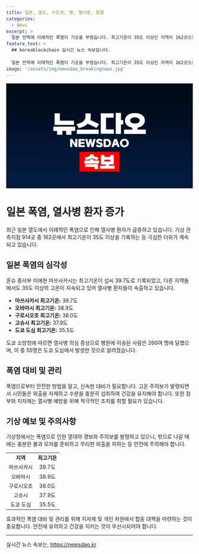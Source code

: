```yaml
---
title: 일본, 열도, 수도권, 명, 열사병, 펄펄
categories:
  - News
excerpt: >
  일본 전역에 이례적인 폭염이 기승을 부렸습니다. 최고기온이 35도 이상인 지역이 162곳으로, 열사병 환자가 속출했습니다. 도쿄를 포함한 각지에서 열사병 의심자가 병원으로 이송되는 등 심각한 상황입니다. 폭염으로 인한 사망사고도 우려되는 가운데, 더 많은 조치와 주의가 요구됩니다.
feature_text: >
  ## koreablockchain 실시간 뉴스 속보입니다.

  일본 전역에 이례적인 폭염이 기승을 부렸습니다. 최고기온이 35도 이상인 지역이 162곳으로, 열사병 환자가 속출했습니다. 도쿄를 포함한 각지에서 열사병 의심자가 병원으로 이송되는 등 심각한 상황입니다. 폭염으로 인한 사망사고도 우려되는 가운데, 더 많은 조치와 주의가 요구됩니다.
image: '/assets/img/newsdao_breakingnews.jpg'
---
```


<p><img src="/assets/img/newsdao_breakingnews.jpg" alt="koreablockchain 속보" /></p>

<h1>일본 폭염, 열사병 환자 증가</h1>

<p data-ke-size="size16">최근 일본 열도에서 이례적인 폭염으로 인해 열사병 환자가 급증하고 있습니다. 기상 관측지점 914곳 중 162곳에서 최고기온이 35도 이상을 기록하는 등 극심한 더위가 계속되고 있습니다.</p>

<h2 data-ke-size="size26">일본 폭염의 심각성</h2>

<p data-ke-size="size16">혼슈 중서부 미에현 마쓰사카시는 최고기온이 섭씨 39.7도로 기록되었고, 다른 지역들에서도 35도 이상의 고온이 지속되고 있어 열사병 환자들이 속출하고 있습니다.</p>

<ul>
  <li><b>마쓰사카시 최고기온:</b> 39.7도</li>
  <li><b>오바마시 최고기온:</b> 38.9도</li>
  <li><b>구로시오초 최고기온:</b> 38.0도</li>
  <li><b>고슈시 최고기온:</b> 37.9도</li>
  <li><b>도쿄 도심 최고기온:</b> 35.5도</li>
</ul>

<p data-ke-size="size16">도쿄 소방청에 따르면 열사병 의심 증상으로 병원에 이송된 사람은 260여 명에 달했으며, 이 중 55명은 도쿄 도심에서 발생한 것으로 알려졌습니다.</p>

<h2 data-ke-size="size26">폭염 대비 및 관리</h2>

<p data-ke-size="size16">폭염으로부터 안전한 방법을 알고, 신속한 대비가 필요합니다. 고온 주의보가 발령되면서 시민들은 외출을 자제하고 수분을 충분히 섭취하여 건강을 유지해야 합니다. 또한 정부와 지자체는 열사병 예방을 위해 적극적인 조치를 취할 필요가 있습니다.</p>

<h2 data-ke-size="size26">기상 예보 및 주의사항</h2>

<p data-ke-size="size16">기상청에서는 폭염으로 인한 열대야 경보와 주의보를 발령하고 있으니, 밖으로 나갈 때에는 충분한 물과 모자를 준비하고 무리한 외출을 피하는 등 안전에 주의해야 합니다.</p>

<table>
  <tr>
    <td style="text-align: center; height: 17px;"><b>지역</b></td>
    <td style="text-align: center; height: 17px;"><b>최고기온</b></td>
  </tr>
  <tr>
    <td style="text-align: center; height: 17px;">마쓰사카시</td>
    <td style="text-align: center; height: 17px;">39.7도</td>
  </tr>
  <tr>
    <td style="text-align: center; height: 17px;">오바마시</td>
    <td style="text-align: center; height: 17px;">38.9도</td>
  </tr>
  <tr>
    <td style="text-align: center; height: 17px;">구로시오초</td>
    <td style="text-align: center; height: 17px;">38.0도</td>
  </tr>
  <tr>
    <td style="text-align: center; height: 17px;">고슈시</td>
    <td style="text-align: center; height: 17px;">37.9도</td>
  </tr>
  <tr>
    <td style="text-align: center; height: 17px;">도쿄 도심</td>
    <td style="text-align: center; height: 17px;">35.5도</td>
  </tr>
</table>

<p data-ke-size="size16">효과적인 폭염 대비 및 관리를 위해 지자체 및 개인 차원에서 합동 대책을 마련하는 것이 중요합니다. 안전에 유의하고 건강을 지키는 것이 우선시되어야 합니다.</p>

<hr>
실시간 뉴스 속보는, <a href="https://newsdao.kr" rel="dofollow">https://newsdao.kr</a>


